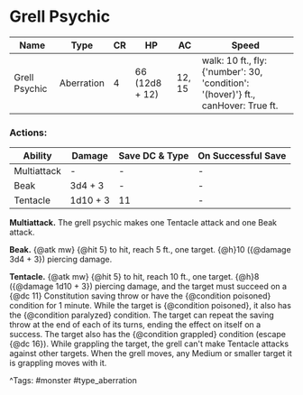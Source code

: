# Grell Psychic

| Name | Type | CR | HP | AC | Speed |
|------|------|----|----|----|-------|
| Grell Psychic | Aberration | 4 | 66 (12d8 + 12) | 12, 15 | walk: 10 ft., fly: {'number': 30, 'condition': '(hover)'} ft., canHover: True ft. |

### Actions:

| Ability | Damage | Save DC & Type | On Successful Save |
|---------|--------|----------------|--------------------|
| Multiattack | - | - | - |
| Beak | 3d4 + 3 | - | - |
| Tentacle | 1d10 + 3 | 11 | - |


**Multiattack.** The grell psychic makes one Tentacle attack and one Beak attack.

**Beak.** {@atk mw} {@hit 5} to hit, reach 5 ft., one target. {@h}10 ({@damage 3d4 + 3}) piercing damage.

**Tentacle.** {@atk mw} {@hit 5} to hit, reach 10 ft., one target. {@h}8 ({@damage 1d10 + 3}) piercing damage, and the target must succeed on a {@dc 11} Constitution saving throw or have the {@condition poisoned} condition for 1 minute. While the target is {@condition poisoned}, it also has the {@condition paralyzed} condition. The target can repeat the saving throw at the end of each of its turns, ending the effect on itself on a success. The target also has the {@condition grappled} condition (escape {@dc 16}). While grappling the target, the grell can't make Tentacle attacks against other targets. When the grell moves, any Medium or smaller target it is grappling moves with it.

^Tags: #monster #type_aberration